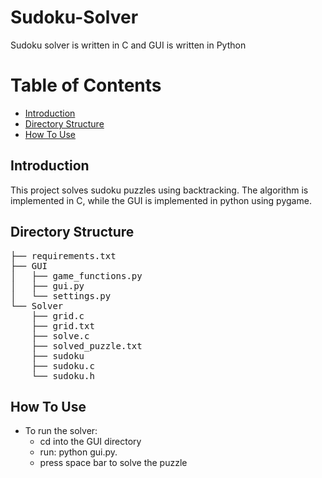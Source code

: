 # Sudoku-Solver
Sudoku solver is written in C and GUI is written in Python

Table of Contents
=================

   * [Introduction](#introduction)
   * [Directory Structure](#directory-structure)
   * [How To Use](#how-to-use)

## Introduction
This project solves sudoku puzzles using backtracking. The algorithm is implemented in C, while the GUI is implemented in python using pygame. 

## Directory Structure
<pre>
├── requirements.txt
├── GUI
│   ├── game_functions.py
│   ├── gui.py
│   └── settings.py
└── Solver
    ├── grid.c
    ├── grid.txt
    ├── solve.c
    ├── solved_puzzle.txt
    ├── sudoku
    ├── sudoku.c
    └── sudoku.h
</pre>

## How To Use
- To run the solver: 
  - cd into the GUI directory
  - run: python gui.py.
  - press space bar to solve the puzzle
